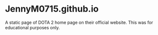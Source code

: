 # JennyM0715.github.io
A static page of DOTA 2 home page on their official website. This was for educational purposes only.
